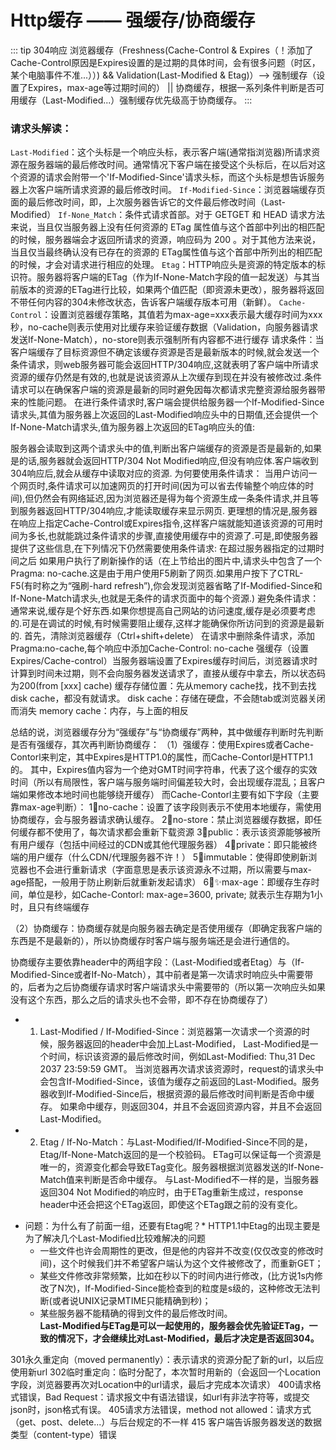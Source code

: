 # Http缓存 —— 强缓存/协商缓存

::: tip 304响应
浏览器缓存（Freshness(Cache-Control & Expires（！添加了Cache-Control原因是Expires设置的是过期的具体时间，会有很多问题（时区，某个电脑事件不准...））) && Validation(Last-Modified & Etag)）--> 强制缓存（设置了Expires，max-age等过期时间的） || 协商缓存，根据一系列条件判断是否可用缓存（Last-Modified...）强制缓存优先级高于协商缓存。
:::

### 请求头解读：
`Last-Modified`：这个头标是一个响应头标，表示客户端(通常指浏览器)所请求资源在服务器端的最后修改时间。通常情况下客户端在接受这个头标后，在以后对这个资源的请求会附带一个'If-Modified-Since'请求头标，而这个头标是想告诉服务器上次客户端所请求资源的最后修改时间。
`If-Modified-Since`：浏览器端缓存页面的最后修改时间，即，上次服务器告诉它的文件最后修改时间（Last-Modified）
`If-None_Match`：条件式请求首部。对于 GETGET 和 HEAD 请求方法来说，当且仅当服务器上没有任何资源的 ETag 属性值与这个首部中列出的相匹配的时候，服务器端会才返回所请求的资源，响应码为  200  。对于其他方法来说，当且仅当最终确认没有已存在的资源的  ETag属性值与这个首部中所列出的相匹配的时候，才会对请求进行相应的处理。
`Etag`：HTTP响应头是资源的特定版本的标识符。服务器将客户端的ETag（作为If-None-Match字段的值一起发送）与其当前版本的资源的ETag进行比较，如果两个值匹配（即资源未更改），服务器将返回不带任何内容的304未修改状态，告诉客户端缓存版本可用（新鲜）。
`Cache-Control`：设置浏览器缓存策略，其值若为max-age=xxx表示最大缓存时间为xxx秒，no-cache则表示使用对比缓存来验证缓存数据（Validation，向服务器请求发送If-None-Match），no-store则表示强制所有内容都不进行缓存
请求条件：当客户端缓存了目标资源但不确定该缓存资源是否是最新版本的时候,就会发送一个条件请求，则web服务器可能会返回HTTP/304响应,这就表明了客户端中所请求资源的缓存仍然是有效的,也就是说该资源从上次缓存到现在并没有被修改过.条件请求可以在确保客户端的资源是最新的同时避免因每次都请求完整资源给服务器带来的性能问题。
在进行条件请求时,客户端会提供给服务器一个If-Modified-Since请求头,其值为服务器上次返回的Last-Modified响应头中的日期值,还会提供一个If-None-Match请求头,值为服务器上次返回的ETag响应头的值:

服务器会读取到这两个请求头中的值,判断出客户端缓存的资源是否是最新的,如果是的话,服务器就会返回HTTP/304 Not Modified响应,但没有响应体.客户端收到304响应后,就会从缓存中读取对应的资源.
为何要使用条件请求：
当用户访问一个网页时,条件请求可以加速网页的打开时间(因为可以省去传输整个响应体的时间),但仍然会有网络延迟,因为浏览器还是得为每个资源生成一条条件请求,并且等到服务器返回HTTP/304响应,才能读取缓存来显示网页.
更理想的情况是,服务器在响应上指定Cache-Control或Expires指令,这样客户端就能知道该资源的可用时间为多长,也就能跳过条件请求的步骤,直接使用缓存中的资源了.可是,即使服务器提供了这些信息,在下列情况下仍然需要使用条件请求:
在超过服务器指定的过期时间之后
如果用户执行了刷新操作的话（在上节给出的图片中,请求头中包含了一个Pragma: no-cache.这是由于用户使用F5刷新了网页.如果用户按下了CTRL-F5(有时称之为“强刷-hard refresh”),你会发现浏览器省略了If-Modified-Since和If-None-Match请求头,也就是无条件的请求页面中的每个资源.)
避免条件请求：通常来说,缓存是个好东西.如果你想提高自己网站的访问速度,缓存是必须要考虑的.可是在调试的时候,有时候需要阻止缓存,这样才能确保你所访问到的资源是最新的.
首先，清除浏览器缓存（Ctrl+shift+delete）
在请求中删除条件请求，添加Pragma:no-cache,每个响应中添加Cache-Control: no-cache
强缓存（设置Expires/Cache-control）当服务器端设置了Expires缓存时间后，浏览器请求时计算到时间未过期，则不会向服务器发送请求了，直接从缓存中拿去，所以状态码为200(from [xxx] cache)
缓存存储位置：先从memory cache找，找不到去找disk cache，都没有就请求。
disk cache：存储在硬盘，不会随tab或浏览器关闭而消失
memory cache：内存，与上面的相反

总结的说，浏览器缓存分为“强缓存”与“协商缓存”两种，其中做缓存判断时先判断是否有强缓存，其次再判断协商缓存：
（1）强缓存：使用Expires或者Cache-Contorl来判定，其中Expires是HTTP1.0的属性，而Cache-Contorl是HTTP1.1的。
其中，Expires值内容为一个绝对GMT时间字符串，代表了这个缓存的实效时间（所以有局限性，客户端与服务端时间偏差较大时，会出现缓存混乱；且客户端如果修改本地时间也能够绕开缓存）
而Cache-Contorl主要有如下字段（主要靠max-age判断）：
    1⃣️no-cache：设置了该字段则表示不使用本地缓存，需使用协商缓存，会与服务器请求确认缓存。
    2⃣️no-store：禁止浏览器缓存数据，即任何缓存都不使用了，每次请求都会重新下载资源
    3⃣️public：表示该资源能够被所有用户缓存（包括中间经过的CDN或其他代理服务器）
    4⃣️private：即只能被终端的用户缓存（什么CDN/代理服务器不许！）
    5⃣️immutable：使得即使刷新浏览器也不会进行重新请求（字面意思是表示该资源永不过期，所以需要与max-age搭配，一般用于防止刷新后就重新发起请求）
   6⃣️✨max-age：即缓存生存时间，单位是秒，如Cache-Contorl: max-age=3600, private; 就表示生存期为1小时，且只有终端缓存
   
（2）协商缓存：协商缓存就是向服务器去确定是否使用缓存（即确定我客户端的东西是不是最新的），所以协商缓存时客户端与服务端还是会进行通信的。

协商缓存主要依靠header中的两组字段：（Last-Modified或者Etag）与（If-Modified-Since或者If-No-Match），其中前者是第一次请求时响应头中需要带的，后者为之后协商缓存请求时客户端请求头中需要带的（所以第一次响应头如果没有这个东西，那么之后的请求头也不会带，即不存在协商缓存了）

- 1. Last-Modified / If-Modified-Since：浏览器第一次请求一个资源的时候，服务器返回的header中会加上Last-Modified，
Last-Modified是一个时间，标识该资源的最后修改时间，例如Last-Modified: Thu,31 Dec 2037 23:59:59 GMT。
当浏览器再次请求该资源时，request的请求头中会包含If-Modified-Since，该值为缓存之前返回的Last-Modified。服务器收到If-Modified-Since后，根据资源的最后修改时间判断是否命中缓存。
如果命中缓存，则返回304，并且不会返回资源内容，并且不会返回Last-Modified。
- 2. Etag / If-No-Match：与Last-Modified/If-Modified-Since不同的是，Etag/If-None-Match返回的是一个校验码。
ETag可以保证每一个资源是唯一的，资源变化都会导致ETag变化。服务器根据浏览器发送的If-None-Match值来判断是否命中缓存。
与Last-Modified不一样的是，当服务器返回304 Not Modified的响应时，由于ETag重新生成过，response header中还会把这个ETag返回，即使这个ETag跟之前的没有变化。

* 问题：为什么有了前面一组，还要有Etag呢？*
    HTTP1.1中Etag的出现主要是为了解决几个Last-Modified比较难解决的问题
    - 一些文件也许会周期性的更改，但是他的内容并不改变(仅仅改变的修改时间)，这个时候我们并不希望客户端认为这个文件被修改了，而重新GET；
    - 某些文件修改非常频繁，比如在秒以下的时间内进行修改，(比方说1s内修改了N次)，If-Modified-Since能检查到的粒度是s级的，这种修改无法判断(或者说UNIX记录MTIME只能精确到秒)；
    - 某些服务器不能精确的得到文件的最后修改时间。    
**Last-Modified与ETag是可以一起使用的，服务器会优先验证ETag，一致的情况下，才会继续比对Last-Modified，最后才决定是否返回304。**


301永久重定向（moved permanently）：表示请求的资源分配了新的url，以后应使用新url
302临时重定向：临时分配了，本次暂时用新的（会返回一个Location字段，浏览器要再次对Location中的url请求，最后才完成本次请求）
400请求格式错误，Bad Request：请求报文中有语法错误，如url有非法字符等，或提交json时，json格式有误。
405请求方法错误，method not allowed：请求方式（get、post、delete...）与后台规定的不一样
415 客户端告诉服务器发送的数据类型（content-type）错误

<style lang="stylus">
    
</style>